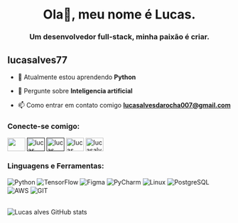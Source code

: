 <!--<img align="right" alt="Coding" width="100%"   src="https://i.pinimg.com/originals/c6/33/c2/c633c20ede82f0e0ced7d570dbe3a1f3.gif">-->
<h1 color="white" align="center">Ola👋, meu nome é Lucas.</h1>
<h3 align="center">Um desenvolvedor full-stack, minha paixão é criar.</h3>
<!--<img align="right" alt="Coding" width="400" src="https://media.giphy.com/media/Rpl1sod1vCXK0L2SUN/giphy.gif">-->

<p align="left"> <h2>lucasalves77</h2> </p>

- 🌱 Atualmente estou aprendendo **Python**

- 💬 Pergunte sobre **Inteligencia artificial**

- 📫 Como entrar em contato comigo **lucasalvesdarocha007@gmail.com**

<h3 align="left">Conecte-se comigo:</h3>

<a href="https://www.linkedin.com/in/lucas-alvesz/" target="blank"><img align="center" src="https://cdn.worldvectorlogo.com/logos/linkedin-icon-2.svg" height="30" width="40" /></a> 
<a href="" target="blank"><img align="center" src="https://cdn.worldvectorlogo.com/logos/twitter-6.svg" alt="lucas alves7" height="30" width="40" /></a> 
<a href="" target="blank"><img align="center" src="https://cdn.worldvectorlogo.com/logos/instagram-2016-5.svg" alt="lucas alves7" height="30" width="40" /></a>
<a href="https://stackoverflow.com/users/16329447/lucasalves7" target="blank"><img align="center" src="https://cdn.worldvectorlogo.com/logos/stack-overflow.svg" alt="lucas alves7" height="30" width="40" /></a> 
<a href="https://dev.to/lucasalves7" target="blank"><img align="center" src="https://raw.githubusercontent.com/rahuldkjain/github-profile-readme-generator/master/src/images/icons/Social/devto.svg" alt="lucasalves7" height="30" width="40" /></a>
<h3 align="left">Linguagens e Ferramentas:</h3>
<div style="display: inline_block">
  <img align="center" alt="Python" src="https://img.shields.io/badge/Python-14354C?style=for-the-badge&logo=python&logoColor=white" >
  <img align="center" alt="TensorFlow" src="https://img.shields.io/badge/TensorFlow-FF6F00?style=for-the-badge&logo=tensorflow&logoColor=white" >
  <img align="center" alt="Figma" src="https://img.shields.io/badge/Figma-4DA167?style=for-the-badge&logo=figma&logoColor=white" >
  <img align="center" alt="PyCharm" src="https://img.shields.io/badge/PyCharm-000000.svg?&style=for-the-badge&logo=PyCharm&logoColor=white" >
  <img align="center" alt="Linux" src="https://img.shields.io/badge/Linux-FF8A31?style=for-the-badge&logo=linux&logoColor=white" >
  <img align="center" alt="PostgreSQL" src="https://img.shields.io/badge/PostgreSQL-316192?style=for-the-badge&logo=postgresql&logoColor=white" >
  <img align="center" alt="AWS" src="https://img.shields.io/badge/Amazon_AWS-232F3E?style=for-the-badge&logo=amazon-aws&logoColor=white" >
  <img align="center" alt="GIT" src="https://img.shields.io/badge/GIT-E44C30?style=for-the-badge&logo=git&logoColor=white" >
</div>
<br/>

![Lucas alves GitHub stats](https://github-readme-stats.vercel.app/api?username=lucasalves77&show_icons=true&theme=tokyonight)
